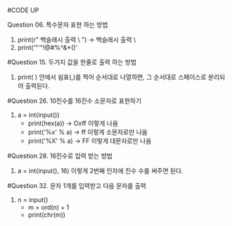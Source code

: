 #CODE UP

Question 06. 특수문자 표현 하는 방법
1. print(r" 백슬래시 출력 \ ")  -> 백슬래시 출력 \
2. print('"'"!@#$%^&*()'"'')  -> "!@#$%^&*()' 

#Question 15. 두가지 값을 한줄로 출력 하는 방법
1. print( ) 안에서 쉼표(,)를 찍어 순서대로 나열하면, 그 순서대로 스페이스로 분리되어 출력된다.


#Question 26. 10진수를 16진수 소문자로 표현하기
1. a = int(input())
      - print(hex(a)) -> Oxff 이렇게 나옴
      - print('%x' % a) -> ff 이렇게 소문자로만 나옴  
      - print('%X' % a) -> FF 이렇게 대문자로만 나옴  


#Question 28. 16진수로 입력 받는 방법
1. a = int(input(), 16) 이렇게 2번째 인자에 진수 수를 써주면 된다.


#Question 32. 문자 1개를 입력받고 다음 문자를 출력
1. n = input()
    - m = ord(n) + 1
    - print(chr(m))

